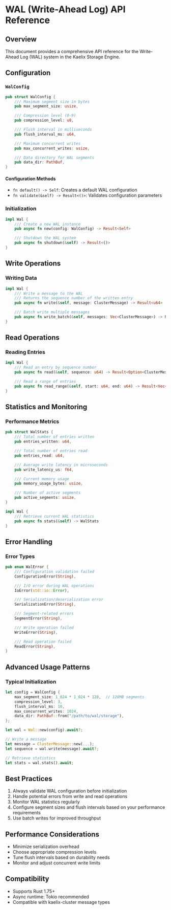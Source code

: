# WAL (Write-Ahead Log) API Reference

## Overview
This document provides a comprehensive API reference for the Write-Ahead Log (WAL) system in the Kaelix Storage Engine.

## Configuration

### `WalConfig`
```rust
pub struct WalConfig {
    /// Maximum segment size in bytes
    pub max_segment_size: usize,

    /// Compression level (0-9)
    pub compression_level: u8,

    /// Flush interval in milliseconds
    pub flush_interval_ms: u64,

    /// Maximum concurrent writes
    pub max_concurrent_writes: usize,

    /// Data directory for WAL segments
    pub data_dir: PathBuf,
}
```

#### Configuration Methods
- `fn default() -> Self`: Creates a default WAL configuration
- `fn validate(&self) -> Result<()>`: Validates configuration parameters

### Initialization
```rust
impl Wal {
    /// Create a new WAL instance
    pub async fn new(config: WalConfig) -> Result<Self>

    /// Shutdown the WAL system
    pub async fn shutdown(&self) -> Result<()>
}
```

## Write Operations

### Writing Data
```rust
impl Wal {
    /// Write a message to the WAL
    /// Returns the sequence number of the written entry
    pub async fn write(&self, message: ClusterMessage) -> Result<u64>

    /// Batch write multiple messages
    pub async fn write_batch(&self, messages: Vec<ClusterMessage>) -> Result<Vec<u64>>
}
```

## Read Operations

### Reading Entries
```rust
impl Wal {
    /// Read an entry by sequence number
    pub async fn read(&self, sequence: u64) -> Result<Option<ClusterMessage>>

    /// Read a range of entries
    pub async fn read_range(&self, start: u64, end: u64) -> Result<Vec<ClusterMessage>>
}
```

## Statistics and Monitoring

### Performance Metrics
```rust
pub struct WalStats {
    /// Total number of entries written
    pub entries_written: u64,

    /// Total number of entries read
    pub entries_read: u64,

    /// Average write latency in microseconds
    pub write_latency_us: f64,

    /// Current memory usage
    pub memory_usage_bytes: usize,

    /// Number of active segments
    pub active_segments: usize,
}

impl Wal {
    /// Retrieve current WAL statistics
    pub async fn stats(&self) -> WalStats
}
```

## Error Handling

### Error Types
```rust
pub enum WalError {
    /// Configuration validation failed
    ConfigurationError(String),

    /// I/O error during WAL operations
    IoError(std::io::Error),

    /// Serialization/deserialization error
    SerializationError(String),

    /// Segment-related errors
    SegmentError(String),

    /// Write operation failed
    WriteError(String),

    /// Read operation failed
    ReadError(String),
}
```

## Advanced Usage Patterns

### Typical Initialization
```rust
let config = WalConfig {
    max_segment_size: 1_024 * 1_024 * 128,  // 128MB segments
    compression_level: 3,
    flush_interval_ms: 10,
    max_concurrent_writes: 1024,
    data_dir: PathBuf::from("/path/to/wal/storage"),
};

let wal = Wal::new(config).await?;

// Write a message
let message = ClusterMessage::new(...);
let sequence = wal.write(message).await?;

// Retrieve statistics
let stats = wal.stats().await;
```

## Best Practices
1. Always validate WAL configuration before initialization
2. Handle potential errors from write and read operations
3. Monitor WAL statistics regularly
4. Configure segment sizes and flush intervals based on your performance requirements
5. Use batch writes for improved throughput

## Performance Considerations
- Minimize serialization overhead
- Choose appropriate compression levels
- Tune flush intervals based on durability needs
- Monitor and adjust concurrent write limits

## Compatibility
- Supports Rust 1.75+
- Async runtime: Tokio recommended
- Compatible with kaelix-cluster message types